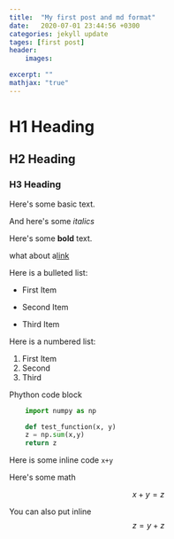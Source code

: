 ```yaml
---
title:  "My first post and md format"
date:   2020-07-01 23:44:56 +0300
categories: jekyll update
tages: [first post]
header: 
    images:

excerpt: ""
mathjax: "true"
---
```


# H1 Heading
## H2 Heading
### H3 Heading

Here's some basic text.

And here's some *italics*

Here's some **bold** text.

what about a[link](https://github.com/ibgk883/bgkdev)

Here is a bulleted list:
* First Item
+ Second Item
- Third Item

Here is a numbered list:
1. First Item
2. Second
3. Third

Phython code block
```python
    import numpy as np

    def test_function(x, y)
    z = np.sum(x,y)
    return z
```


Here is some inline code `x+y`

Here's some math

$$x+y=z$$

You can also put inline $$z=y+z$$